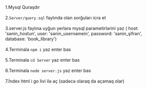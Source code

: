 1.Mysql Quraşdır <br></br>
2.`Server/query.sql` faylında olan sorğuları icra et<br></br>
3.server.js faylına uyğun yerlərə mysql parametirlərini yaz (
    host: 'sənin_hostun',
    user: 'sənin_usernamein',
    password: 'sənin_şifrən',
    database: 'book_library')<br></br>
4.Terminala `npm i` yaz enter bas<br></br>
5.Terminala `cd Server` yaz enter bas<br></br>
6.Terminala `node server.js` yaz enter bas<br></br>
7.İndex html i go livi ilə aç (sadəcə olaraq da açamaq olar)<br></br>